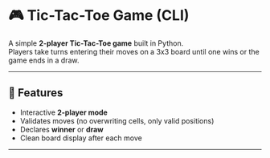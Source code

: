 # 🎮 Tic-Tac-Toe Game (CLI)

A simple **2-player Tic-Tac-Toe game** built in Python.  
Players take turns entering their moves on a 3x3 board until one wins or the game ends in a draw.

---

## 🚀 Features
- Interactive **2-player mode**
- Validates moves (no overwriting cells, only valid positions)
- Declares **winner** or **draw**
- Clean board display after each move

---
